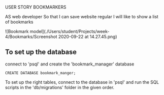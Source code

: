USER STORY BOOKMARKERS

AS web developer 
So that I can save website regular 
I will like to show a list of bookmarks

![Bookmark model](./Users/student/Projects/week-4/Bookmarks/Screenshot 2020-09-22 at 14.27.45.png)

## To set up the database

connect to 'psql' and create the 'bookmark_manager' database

````
CREATE DATABASE bookmark_manger;
````

To set up the right tables, connect to the database in 'psql' and run the SQL scripts in the 'db/migrations' folder in the given order.